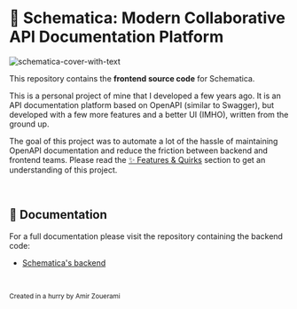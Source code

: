# 📘 Schematica: Modern Collaborative API Documentation Platform		

![schematica-cover-with-text](https://github.com/user-attachments/assets/e73d72fd-3d32-4300-b8c7-b023c3e687ec)

This repository contains the **frontend source code** for Schematica.

This is a personal project of mine that I developed a few years ago. It is an API documentation platform based on OpenAPI (similar to Swagger), but developed with a few more features and a better UI (IMHO), written from the ground up.

The goal of this project was to automate a lot of the hassle of maintaining OpenAPI documentation and reduce the friction between backend and frontend teams. Please read the [✨ Features & Quirks](#-features--quirks) section to get an understanding of this project.

</br>

## 🔗 Documentation

For a full documentation please visit the repository containing the backend code:

- [Schematica's backend](https://github.com/Amir-Zouerami/schematica-backend)

</br>

<small>Created in a hurry by Amir Zouerami</small>
